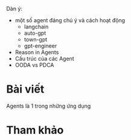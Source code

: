 Dàn ý:

+ một số agent đáng chú ý và cách hoạt động
	+ langchain
	+ auto-gpt
	+ town-gpt
	+ gpt-engineer
+ Reason in Agents
+ Cấu trúc của các Agent
+ OODA vs PDCA

# Bài viết

Agents là 1 trong những ứng dụng 

# Tham khảo

